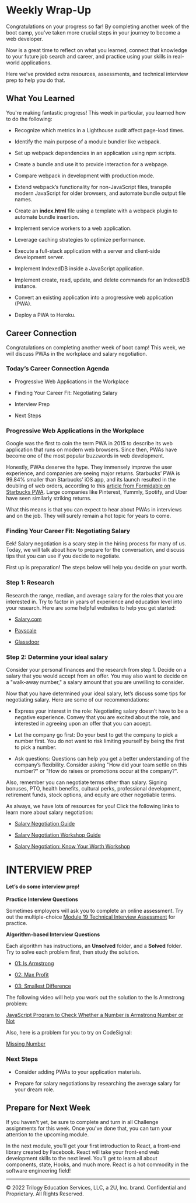 # Weekly Wrap-Up
Congratulations on your progress so far! By completing another week of the boot camp, you've taken more crucial steps in your journey to become a web developer.

Now is a great time to reflect on what you learned, connect that knowledge to your future job search and career, and practice using your skills in real-world applications.

Here we've provided extra resources, assessments, and technical interview prep to help you do that.

## What You Learned
You're making fantastic progress! This week in particular, you learned how to do the following:

* Recognize which metrics in a Lighthouse audit affect page-load times.

* Identify the main purpose of a module bundler like webpack.

* Set up webpack dependencies in an application using npm scripts.

* Create a bundle and use it to provide interaction for a webpage.

* Compare webpack in development with production mode.

* Extend webpack’s functionality for non-JavaScript files, transpile modern JavaScript for older browsers, and automate bundle output file names.

* Create an **index.html** file using a template with a webpack plugin to automate bundle insertion.

* Implement service workers to a web application.

* Leverage caching strategies to optimize performance.

* Execute a full-stack application with a server and client-side development server.

* Implement IndexedDB inside a JavaScript application.

* Implement create, read, update, and delete commands for an IndexedDB instance.

* Convert an existing application into a progressive web application (PWA).

* Deploy a PWA to Heroku.

## Career Connection
Congratulations on completing another week of boot camp! This week, we will discuss PWAs in the workplace and salary negotiation.

### Today’s Career Connection Agenda
* Progressive Web Applications in the Workplace

* Finding Your Career Fit: Negotiating Salary

* Interview Prep

* Next Steps

### Progressive Web Applications in the Workplace
Google was the first to coin the term PWA in 2015 to describe its web application that runs on modern web browsers. Since then, PWAs have become one of the most popular buzzwords in web development.

Honestly, PWAs deserve the hype. They immensely improve the user experience, and companies are seeing major returns. Starbucks’ PWA is 99.84% smaller than Starbucks’ iOS app, and its launch resulted in the doubling of web orders, according to this [article from Formidable on Starbucks PWA](https://formidable.com/work/starbucks-progressive-web-app/). Large companies like Pinterest, Yummly, Spotify, and Uber have seen similarly striking returns.

What this means is that you can expect to hear about PWAs in interviews and on the job. They will surely remain a hot topic for years to come.

### Finding Your Career Fit: Negotiating Salary

[](../../../images/coding-career-job-offers.png)

Eek! Salary negotiation is a scary step in the hiring process for many of us. Today, we will talk about how to prepare for the conversation, and discuss tips that you can use if you decide to negotiate.

First up is preparation! The steps below will help you decide on your worth.

### Step 1: Research
Research the range, median, and average salary for the roles that you are interested in. Try to factor in years of experience and education level into your research. Here are some helpful websites to help you get started:

* [Salary.com](https://www.salary.com/)

* [Payscale](https://www.payscale.com/)

* [Glassdoor](https://www.glassdoor.com/Salaries/index.htm)

### Step 2: Determine your ideal salary
Consider your personal finances and the research from step 1. Decide on a salary that you would accept from an offer. You may also want to decide on a "walk-away number," a salary amount that you are unwilling to consider.

Now that you have determined your ideal salary, let’s discuss some tips for negotiating salary. Here are some of our recommendations:

* Express your interest in the role: Negotiating salary doesn’t have to be a negative experience. Convey that you are excited about the role, and interested in agreeing upon an offer that you can accept.

* Let the company go first: Do your best to get the company to pick a number first. You do not want to risk limiting yourself by being the first to pick a number.

* Ask questions: Questions can help you get a better understanding of the company’s flexibility. Consider asking "How did your team settle on this number?" or "How do raises or promotions occur at the company?".

Also, remember you can negotiate terms other than salary. Signing bonuses, PTO, health benefits, cultural perks, professional development, retirement funds, stock options, and equity are other negotiable terms.

As always, we have lots of resources for you! Click the following links to learn more about salary negotiation:

* [Salary Negotiation Guide](https://careernetwork.2u.com/articles/salary-negotiation-guide/)

* [Salary Negotiation Workshop Guide](https://docs.google.com/spreadsheets/d/1zZmNwnWuO78by42fkmjdIwlqO8rstKSKVmiZj_6QgGU/edit#gid=0)

* [Salary Negotiation: Know Your Worth Workshop](https://careernetwork.2u.com/events/)

# INTERVIEW PREP
#### Let’s do some interview prep!

**Practice Interview Questions**

Sometimes employers will ask you to complete an online assessment. Try out the multiple-choice [Module 19 Technical Interview Assessment](https://forms.gle/FAgrQSCzrJxN6sj89) for practice.

**Algorithm-based Interview Questions**

Each algorithm has instructions, an **Unsolved** folder, and a **Solved** folder. Try to solve each problem first, then study the solution.

* [01: Is Armstrong](https://static.fullstack-bootcamp.com/algorithms/19-PWA/01-is-armstrong.zip)

* [02: Max Profit](https://static.fullstack-bootcamp.com/algorithms/19-PWA/02-max-profit.zip)

* [03: Smallest Difference](https://static.fullstack-bootcamp.com/algorithms/19-PWA/03-smallest-difference.zip)

The following video will help you work out the solution to the Is Armstrong problem:

[JavaScript Program to Check Whether a Number is Armstrong Number or Not](https://www.youtube.com/watch?v=4de3qBdPG1A)

Also, here is a problem for you to try on CodeSignal:

[Missing Number](https://app.codesignal.com/public-test/xttcwYyLzN9udSHRm/oEiyqtuFgGaFLj)

### Next Steps
* Consider adding PWAs to your application materials.

* Prepare for salary negotiations by researching the average salary for your dream role.

## Prepare for Next Week
If you haven't yet, be sure to complete and turn in all Challenge assignments for this week. Once you've done that, you can turn your attention to the upcoming module.

In the next module, you'll get your first introduction to React, a front-end library created by Facebook. React will take your front-end web development skills to the next level. You'll get to learn all about components, state, Hooks, and much more. React is a hot commodity in the software engineering field!

---
© 2022 Trilogy Education Services, LLC, a 2U, Inc. brand. Confidential and Proprietary. All Rights Reserved.